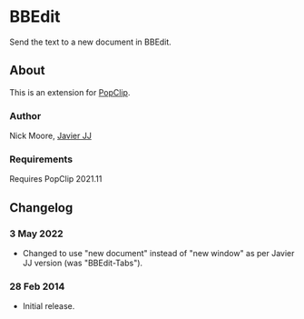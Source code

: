 # BBEdit

Send the text to a new document in BBEdit.

## About

This is an extension for [PopClip](https://www.popclip.app/).

### Author

Nick Moore, [Javier JJ](https://github.com/jjarava)

### Requirements

Requires PopClip 2021.11

## Changelog

### 3 May 2022

* Changed to use "new document" instead of "new window" as per Javier JJ version (was "BBEdit-Tabs").

### 28 Feb 2014

* Initial release.

